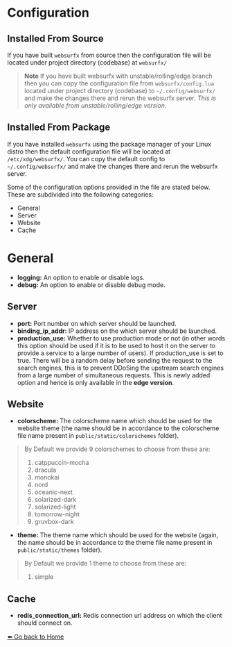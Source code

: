 # Configuration

## Installed From Source

If you have built `websurfx` from source then the configuration file will be located under project directory (codebase) at `websurfx/`

> **Note**
> If you have built websurfx with unstable/rolling/edge branch then you can copy the configuration file from `websurfx/config.lua` located under project directory (codebase) to `~/.config/websurfx/` and make the changes there and rerun the websurfx server. _This is only available from unstable/rolling/edge version_.

## Installed From Package

If you have installed `websurfx` using the package manager of your Linux distro then the default configuration file will be located at `/etc/xdg/websurfx/`. You can copy the default config to `~/.config/websurfx/` and make the changes there and rerun the websurfx server.

Some of the configuration options provided in the file are stated below. These are subdivided into the following categories:

- General
- Server
- Website
- Cache

# General

- **logging:** An option to enable or disable logs.
- **debug:** An option to enable or disable debug mode.

## Server

- **port:** Port number on which server should be launched.
- **binding_ip_addr:** IP address on the which server should be launched.
- **production_use:** Whether to use production mode or not (in other words this option should be used if it is to be used to host it on the server to provide a service to a large number of users). If production_use is set to true. There will be a random delay before sending the request to the search engines, this is to prevent DDoSing the upstream search engines from a large number of simultaneous requests. This is newly added option and hence is only available in the **edge version**.

## Website

- **colorscheme:** The colorscheme name which should be used for the website theme (the name should be in accordance to the colorscheme file name present in `public/static/colorschemes` folder).

> By Default we provide 9 colorschemes to choose from these are:
>
> 1. catppuccin-mocha
> 2. dracula
> 3. monokai
> 4. nord
> 5. oceanic-next
> 6. solarized-dark
> 7. solarized-light
> 8. tomorrow-night
> 9. gruvbox-dark

- **theme:** The theme name which should be used for the website (again, the name should be in accordance to the theme file name present in `public/static/themes` folder).

> By Default we provide 1 theme to choose from these are:
>
> 1. simple

## Cache

- **redis_connection_url:** Redis connection url address on which the client should connect on.

[⬅️  Go back to Home](./README.md)
